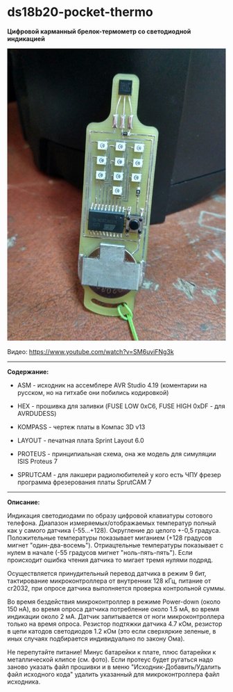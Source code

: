 # ds18b20-pocket-thermo

**Цифровой карманный брелок-термометр со светодиодной индикацией**

![](ds18b20_tn2313a.jpg) 

Видео: https://www.youtube.com/watch?v=SM6uviFNg3k

***
**Содержание:**

* ASM - исходник на ассемблере AVR Studio 4.19 (коментарии на русском, но на гитхабе они побились кодировкой)

* HEX - прошивка для заливки (FUSE LOW 0xC6, FUSE HIGH 0xDF - для AVRDUDESS)

* KOMPASS - чертеж платы в Компас 3D v13

* LAYOUT - печатная плата Sprint Layout 6.0

* PROTEUS - принципиальная схема, она же модель для симуляции ISIS Proteus 7

* SPRUTCAM - для лакшери радиолюбителей у кого есть ЧПУ фрезер программа фрезерования платы SprutCAM 7

***
**Описание:**

Индикация светодиодами по образу цифровой клавиатуры сотового телефона. Диапазон измеряемых/отображаемых температур полный как у самого датчика (-55...+128). Округление до целого +-0,5 градуса. Положительные температуры показывает миганием (+128 градусов мигнет "один-два-восемь"). Отриацтельные температуры показывает с нулем в начале (-55 градусов мигнет "ноль-пять-пять"). Если происходит ошибка чтения датчика то мигает тремя нулями подряд. 

Осуществляется принудительный перевод датчика в режим 9 бит, тактирование микроконтроллера от внутренних 128 кГц, питание от cr2032, при опросе датчика выполняется проверка контрольной суммы. 

Во время бездействия микроконтроллер в режиме Power-down (около 150 нА), во время опроса датчика потребление около 1.5 мА, во время индикации около 2 мА. Датчик запитывается от ноги микроконтроллера только на время опроса. Резистор подтяжки датчика 4.7 кОм, резистор в цепи катодов светодиодов 1.2 кОм (это если сверхяркие зеленые, в иных случаях подбирается индивидуально по закону Ома). 

Не перепутайте питание! Минус батарейки к плате, плюс батарейки к металлической клипсе (см. фото).
Если протеус будет ругаться надо заново указать файл прошивки и в меню "Исходник-Добавить/Удалить файл исходного кода" удалить указанный для микроконтроллера файл исходника. 
